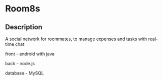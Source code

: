 # Room8s

## Description
A social network for roommates, to manage expenses and tasks with real-time chat

front - android with java

back - node.js

database - MySQL

